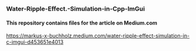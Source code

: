 ### Water-Ripple-Effect.-Simulation-in-Cpp-ImGui

#### This repository contains files for the article on Medium.com
https://markus-x-buchholz.medium.com/water-ripple-effect-simulation-in-c-imgui-d453651e4013
